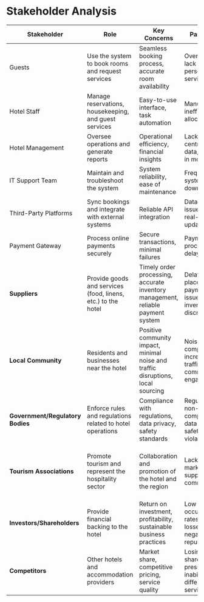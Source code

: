 # Stakeholder Analysis

| **Stakeholder**              | **Role**                                                                         | **Key Concerns**                                                                   | **Pain Points**                                                                | **Success Metrics**                                                              |
|-------------------------------|---------------------------------------------------------------------------------|-----------------------------------------------------------------------------------|--------------------------------------------------------------------------------|--------------------------------------------------------------------------------|
| Guests                        | Use the system to book rooms and request services                               | Seamless booking process, accurate room availability                                | Overbooking, lack of personalized services                                    | 90% satisfaction rate, fewer booking complaints                                 |
| Hotel Staff                   | Manage reservations, housekeeping, and guest services                           | Easy-to-use interface, task automation                                            | Manual errors, inefficient task allocation                                     | 20% reduction in task completion time                                             |
| Hotel Management              | Oversee operations and generate reports                                         | Operational efficiency, financial insights                                        | Lack of centralized data, difficulty in monitoring                              | 30% increase in operational efficiency                                             |
| IT Support Team               | Maintain and troubleshoot the system                                          | System reliability, ease of maintenance                                           | Frequent system downtimes                                                        | 99.9% system uptime                                                                |
| Third-Party Platforms         | Sync bookings and integrate with external systems                                | Reliable API integration                                                             | Data sync issues, lack of real-time updates                                    | 100% accurate booking synchronization                                             |
| Payment Gateway               | Process online payments securely                                               | Secure transactions, minimal failures                                              | Payment processing delays                                                      | 99.5% successful transaction rate                                                 |
| **Suppliers**                | Provide goods and services (food, linens, etc.) to the hotel                   | Timely order processing, accurate inventory management, reliable payment system   | Delays in order placement, payment issues, inventory discrepancies                | Streamlined ordering and payment process, accurate inventory tracking            |
| **Local Community**          | Residents and businesses near the hotel                                         | Positive community impact, minimal noise and traffic disruptions, local sourcing | Noise complaints, increased traffic, lack of community engagement              | Reduction in complaints, positive feedback, increased local sourcing            |
| **Government/Regulatory Bodies**| Enforce rules and regulations related to hotel operations                     | Compliance with regulations, data privacy, safety standards                        | Regulatory non-compliance, data breaches, safety violations                   | 100% compliance with relevant regulations, zero safety incidents                     |
| **Tourism Associations**      | Promote tourism and represent the hospitality sector                            | Collaboration and promotion of the hotel and the region                           | Lack of marketing support, poor communication                                   | Increased tourism and hotel visibility, positive partnerships with associations |
| **Investors/Shareholders**     | Provide financial backing to the hotel                                          | Return on investment, profitability, sustainable business practices              | Low occupancy rates, financial losses, negative reputation                      | Increased profitability, positive ROI, sustainable practices                     |
| **Competitors**               | Other hotels and accommodation providers                                       | Market share, competitive pricing, service quality                                  | Losing market share, pricing pressure, inability to differentiate services     | Maintaining or increasing market share, competitive pricing strategy            |



